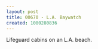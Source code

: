 ```yaml
---
layout: post
title: 00670 - L.A. Baywatch
created: 1080280836
---
```

Lifeguard cabins on an L.A. beach.
